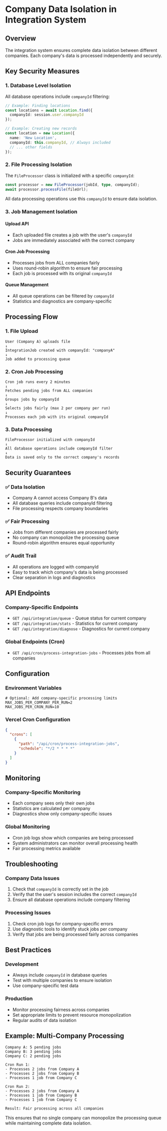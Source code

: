# Company Data Isolation in Integration System

## Overview

The integration system ensures complete data isolation between different companies. Each company's data is processed independently and securely.

## Key Security Measures

### 1. Database Level Isolation

All database operations include `companyId` filtering:

```typescript
// Example: Finding locations
const locations = await Location.find({ 
  companyId: session.user.companyId 
});

// Example: Creating new records
const location = new Location({
  name: 'New Location',
  companyId: this.companyId, // Always included
  // ... other fields
});
```

### 2. File Processing Isolation

The `FileProcessor` class is initialized with a specific `companyId`:

```typescript
const processor = new FileProcessor(jobId, type, companyId);
await processor.processFile(fileUrl);
```

All data processing operations use this `companyId` to ensure data isolation.

### 3. Job Management Isolation

#### Upload API
- Each uploaded file creates a job with the user's `companyId`
- Jobs are immediately associated with the correct company

#### Cron Job Processing
- Processes jobs from ALL companies fairly
- Uses round-robin algorithm to ensure fair processing
- Each job is processed with its original `companyId`

#### Queue Management
- All queue operations can be filtered by `companyId`
- Statistics and diagnostics are company-specific

## Processing Flow

### 1. File Upload
```
User (Company A) uploads file
↓
IntegrationJob created with companyId: "companyA"
↓
Job added to processing queue
```

### 2. Cron Job Processing
```
Cron job runs every 2 minutes
↓
Fetches pending jobs from ALL companies
↓
Groups jobs by companyId
↓
Selects jobs fairly (max 2 per company per run)
↓
Processes each job with its original companyId
```

### 3. Data Processing
```
FileProcessor initialized with companyId
↓
All database operations include companyId filter
↓
Data is saved only to the correct company's records
```

## Security Guarantees

### ✅ Data Isolation
- Company A cannot access Company B's data
- All database queries include companyId filtering
- File processing respects company boundaries

### ✅ Fair Processing
- Jobs from different companies are processed fairly
- No company can monopolize the processing queue
- Round-robin algorithm ensures equal opportunity

### ✅ Audit Trail
- All operations are logged with companyId
- Easy to track which company's data is being processed
- Clear separation in logs and diagnostics

## API Endpoints

### Company-Specific Endpoints
- `GET /api/integration/queue` - Queue status for current company
- `GET /api/integration/stats` - Statistics for current company
- `GET /api/integration/diagnose` - Diagnostics for current company

### Global Endpoints (Cron)
- `GET /api/cron/process-integration-jobs` - Processes jobs from all companies

## Configuration

### Environment Variables
```env
# Optional: Add company-specific processing limits
MAX_JOBS_PER_COMPANY_PER_RUN=2
MAX_JOBS_PER_CRON_RUN=10
```

### Vercel Cron Configuration
```json
{
  "crons": [
    {
      "path": "/api/cron/process-integration-jobs",
      "schedule": "*/2 * * * *"
    }
  ]
}
```

## Monitoring

### Company-Specific Monitoring
- Each company sees only their own jobs
- Statistics are calculated per company
- Diagnostics show only company-specific issues

### Global Monitoring
- Cron job logs show which companies are being processed
- System administrators can monitor overall processing health
- Fair processing metrics available

## Troubleshooting

### Company Data Issues
1. Check that `companyId` is correctly set in the job
2. Verify that the user's session includes the correct `companyId`
3. Ensure all database operations include company filtering

### Processing Issues
1. Check cron job logs for company-specific errors
2. Use diagnostic tools to identify stuck jobs per company
3. Verify that jobs are being processed fairly across companies

## Best Practices

### Development
- Always include `companyId` in database queries
- Test with multiple companies to ensure isolation
- Use company-specific test data

### Production
- Monitor processing fairness across companies
- Set appropriate limits to prevent resource monopolization
- Regular audits of data isolation

## Example: Multi-Company Processing

```
Company A: 5 pending jobs
Company B: 3 pending jobs
Company C: 2 pending jobs

Cron Run 1:
- Processes 2 jobs from Company A
- Processes 2 jobs from Company B
- Processes 1 job from Company C

Cron Run 2:
- Processes 2 jobs from Company A
- Processes 1 job from Company B
- Processes 1 job from Company C

Result: Fair processing across all companies
```

This ensures that no single company can monopolize the processing queue while maintaining complete data isolation.
